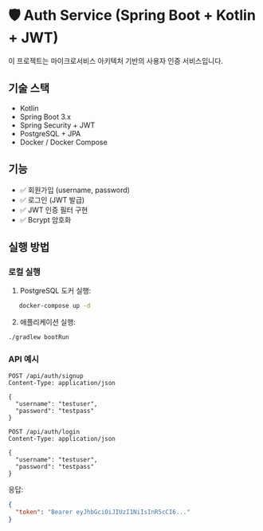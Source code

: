 # 🛡️ Auth Service (Spring Boot + Kotlin + JWT)

이 프로젝트는 마이크로서비스 아키텍처 기반의 사용자 인증 서비스입니다.

## 기술 스택
- Kotlin
- Spring Boot 3.x
- Spring Security + JWT
- PostgreSQL + JPA
- Docker / Docker Compose

## 기능
- ✅ 회원가입 (username, password)
- ✅ 로그인 (JWT 발급)
- ✅ JWT 인증 필터 구현
- ✅ Bcrypt 암호화

## 실행 방법

### 로컬 실행
1. PostgreSQL 도커 실행:
```bash
   docker-compose up -d
```

2. 애플리케이션 실행:
```bash
./gradlew bootRun
```

### API 예시
```http
POST /api/auth/signup
Content-Type: application/json

{
  "username": "testuser",
  "password": "testpass"
} 
```

```http
POST /api/auth/login
Content-Type: application/json

{
  "username": "testuser",
  "password": "testpass"
}
```
응답:
```json
{
  "token": "Bearer eyJhbGciOiJIUzI1NiIsInR5cCI6..."
}
```
